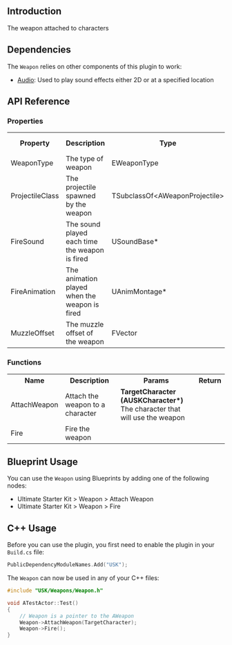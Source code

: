 ## Introduction
The weapon attached to characters

## Dependencies
The <code>Weapon</code> relies on other components of this plugin to work:
<ul>
	<li><a href="../audio">Audio</a>: Used to play sound effects either 2D or at a specified location</li>
</ul>

## API Reference
### Properties
<table>
	<tr>
		<th>Property</th>
		<th>Description</th>
		<th>Type</th>
		<th>Default Value</th>
	</tr>
	<tr>
		<td>WeaponType</td>
		<td>The type of weapon</td>
		<td>EWeaponType</td>
		<td></td>
	</tr>
	<tr>
		<td>ProjectileClass</td>
		<td>The projectile spawned by the weapon</td>
		<td>TSubclassOf&lt;AWeaponProjectile&gt;</td>
		<td></td>
	</tr>
	<tr>
		<td>FireSound</td>
		<td>The sound played each time the weapon is fired</td>
		<td>USoundBase*</td>
		<td><code>nullptr</code></td>
	</tr>
	<tr>
		<td>FireAnimation</td>
		<td>The animation played when the weapon is fired</td>
		<td>UAnimMontage*</td>
		<td><code>nullptr</code></td>
	</tr>
	<tr>
		<td>MuzzleOffset</td>
		<td>The muzzle offset of the weapon</td>
		<td>FVector</td>
		<td></td>
	</tr>
</table>

### Functions
<table>
	<tr>
		<th>Name</th>
		<th>Description</th>
		<th>Params</th>
		<th>Return</th>
	</tr>
	<tr>
		<td>AttachWeapon</td>
		<td>Attach the weapon to a character</td>
		<td><strong>TargetCharacter (AUSKCharacter*)</strong><br/>The character that will use the weapon</td>
		<td></td>
	</tr>
	<tr>
		<td>Fire</td>
		<td>Fire the weapon</td>
		<td></td>
		<td></td>
	</tr>
</table>

## Blueprint Usage
You can use the <code>Weapon</code> using Blueprints by adding one of the following nodes:
<ul>
	<li>Ultimate Starter Kit > Weapon > Attach Weapon</li>
	<li>Ultimate Starter Kit > Weapon > Fire</li>
</ul>

## C++ Usage
Before you can use the plugin, you first need to enable the plugin in your <code>Build.cs</code> file:
```c++
PublicDependencyModuleNames.Add("USK");
```

The <code>Weapon</code> can now be used in any of your C++ files:
```c++
#include "USK/Weapons/Weapon.h"

void ATestActor::Test()
{
	// Weapon is a pointer to the AWeapon
	Weapon->AttachWeapon(TargetCharacter);
	Weapon->Fire();
}
```
